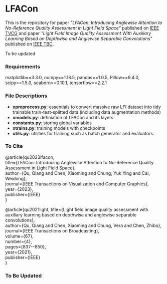 # LFACon
This is the repository for paper *"LFACon: Introducing Anglewise Attention to No-Reference Quality Assessment in Light Field Space"* published on [IEEE TVCG](https://ieeexplore.ieee.org/document/10049721) and paper *"Light Field Image Quality Assessment With Auxiliary Learning Based on Depthwise and Anglewise Separable Convolutions"* published on [IEEE TBC](https://ieeexplore.ieee.org/abstract/document/9505016).

To be updated



### Requirements
matplotlib==3.3.0,
numpy==1.18.5,
pandas==1.0.5,
Pillow==9.4.0,
scipy==1.5.0,
seaborn==0.10.1,
tensorflow==2.2.1



### File Descriptions
* **xpreprocess.py**: essentials to convert massive raw LFI dataset into tidy trainable train-test-splitted data (including data augmentation methods)
* **xmodels.py**: definiation of LFACon and its layers
* **constants.py**: storing global variables
* **xtrains.py**: training models with checkpoints
* **utils.py**: utilities for training such as batch generator and evaluators.


### To Cite
@article{qu2023lfacon,<br />
  title={LFACon: Introducing Anglewise Attention to No-Reference Quality Assessment in Light Field Space},<br />
  author={Qu, Qiang and Chen, Xiaoming and Chung, Yuk Ying and Cai, Weidong},<br />
  journal={IEEE Transactions on Visualization and Computer Graphics},<br />
  year={2023},<br />
  publisher={IEEE}<br />
}

@article{qu2021light,
  title={Light field image quality assessment with auxiliary learning based on depthwise and anglewise separable convolutions},<br />
  author={Qu, Qiang and Chen, Xiaoming and Chung, Vera and Chen, Zhibo},<br />
  journal={IEEE Transactions on Broadcasting},<br />
  volume={67},<br />
  number={4},<br />
  pages={837--850},<br />
  year={2021},<br />
  publisher={IEEE}<br />
}


### To Be Updated
